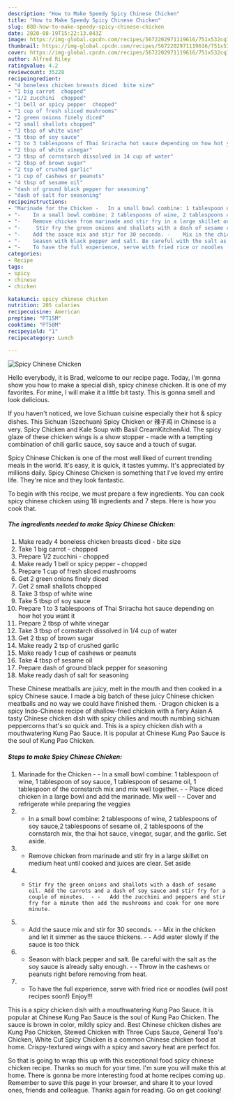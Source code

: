 ```yaml
---
description: "How to Make Speedy Spicy Chinese Chicken"
title: "How to Make Speedy Spicy Chinese Chicken"
slug: 880-how-to-make-speedy-spicy-chinese-chicken
date: 2020-08-19T15:22:13.043Z
image: https://img-global.cpcdn.com/recipes/5672202971119616/751x532cq70/spicy-chinese-chicken-recipe-main-photo.jpg
thumbnail: https://img-global.cpcdn.com/recipes/5672202971119616/751x532cq70/spicy-chinese-chicken-recipe-main-photo.jpg
cover: https://img-global.cpcdn.com/recipes/5672202971119616/751x532cq70/spicy-chinese-chicken-recipe-main-photo.jpg
author: Alfred Riley
ratingvalue: 4.2
reviewcount: 35228
recipeingredient:
- "4 boneless chicken breasts diced  bite size"
- "1 big carrot  chopped"
- "1/2 zucchini  chopped"
- "1 bell or spicy pepper  chopped"
- "1 cup of fresh sliced mushrooms"
- "2 green onions finely diced"
- "2 small shallots chopped"
- "3 tbsp of white wine"
- "5 tbsp of soy sauce"
- "1 to 3 tablespoons of Thai Sriracha hot sauce depending on how hot you want it"
- "2 tbsp of white vinegar"
- "3 tbsp of cornstarch dissolved in 14 cup of water"
- "2 tbsp of brown sugar"
- "2 tsp of crushed garlic"
- "1 cup of cashews or peanuts"
- "4 tbsp of sesame oil"
- "dash of ground black pepper for seasoning"
- "dash of salt for seasoning"
recipeinstructions:
- "Marinade for the Chicken -	In a small bowl combine: 1 tablespoon of wine, 1 tablespoon of soy sauce, 1 tablespoon of sesame oil, 1 tablespoon of the cornstarch mix and mix well together.  -	Place diced chicken in a large bowl and add the marinade. Mix well  -	Cover and refrigerate while preparing the veggies"
- "-	In a small bowl combine: 2 tablespoons of wine, 2 tablespoons of soy sauce,2 tablespoons of sesame oil, 2 tablespoons of the cornstarch mix, the thai hot sauce, vinegar, sugar, and the garlic. Set aside."
- "-	Remove chicken from marinade and stir fry in a large skillet on medium heat until cooked and juices are clear. Set aside"
- "-	 Stir fry the green onions and shallots with a dash of sesame oil. Add the carrots and a dash of soy sauce and stir fry for a couple of minutes.  -	Add the zucchini and peppers and stir fry for a minute then add the mushrooms and cook for one more minute."
- "-	Add the sauce mix and stir for 30 seconds. -	Mix in the chicken and let it simmer as the sauce thickens.  -	Add water slowly if the sauce is too thick"
- "-	Season with black pepper and salt. Be careful with the salt as the soy sauce is already salty enough.  -	Throw in the cashews or peanuts right before removing from heat."
- "-	To have the full experience, serve with fried rice or noodles (will post recipes soon!) Enjoy!!!"
categories:
- Recipe
tags:
- spicy
- chinese
- chicken

katakunci: spicy chinese chicken 
nutrition: 205 calories
recipecuisine: American
preptime: "PT15M"
cooktime: "PT50M"
recipeyield: "1"
recipecategory: Lunch

---
```



![Spicy Chinese Chicken](https://img-global.cpcdn.com/recipes/5672202971119616/751x532cq70/spicy-chinese-chicken-recipe-main-photo.jpg)

Hello everybody, it is Brad, welcome to our recipe page. Today, I'm gonna show you how to make a special dish, spicy chinese chicken. It is one of my favorites. For mine, I will make it a little bit tasty. This is gonna smell and look delicious.

If you haven&#39;t noticed, we love Sichuan cuisine especially their hot &amp; spicy dishes. This Sichuan (Szechuan) Spicy Chicken or 辣子鸡 in Chinese is a very. Spicy Chicken and Kale Soup with Basil CreamKitchenAid. The spicy glaze of these chicken wings is a show stopper - made with a tempting combination of chili garlic sauce, soy sauce and a touch of sugar.

Spicy Chinese Chicken is one of the most well liked of current trending meals in the world. It's easy, it is quick, it tastes yummy. It's appreciated by millions daily. Spicy Chinese Chicken is something that I've loved my entire life. They're nice and they look fantastic.


To begin with this recipe, we must prepare a few ingredients. You can cook spicy chinese chicken using 18 ingredients and 7 steps. Here is how you cook that.

<!--inarticleads1-->

##### The ingredients needed to make Spicy Chinese Chicken:

1. Make ready 4 boneless chicken breasts diced - bite size
1. Take 1 big carrot - chopped
1. Prepare 1/2 zucchini - chopped
1. Make ready 1 bell or spicy pepper - chopped
1. Prepare 1 cup of fresh sliced mushrooms
1. Get 2 green onions finely diced
1. Get 2 small shallots chopped
1. Take 3 tbsp of white wine
1. Take 5 tbsp of soy sauce
1. Prepare 1 to 3 tablespoons of Thai Sriracha hot sauce depending on how hot you want it
1. Prepare 2 tbsp of white vinegar
1. Take 3 tbsp of cornstarch dissolved in 1/4 cup of water
1. Get 2 tbsp of brown sugar
1. Make ready 2 tsp of crushed garlic
1. Make ready 1 cup of cashews or peanuts
1. Take 4 tbsp of sesame oil
1. Prepare dash of ground black pepper for seasoning
1. Make ready dash of salt for seasoning


These Chinese meatballs are juicy, melt in the mouth and then cooked in a spicy Chinese sauce. I made a big batch of these juicy Chinese chicken meatballs and no way we could have finished them. · Dragon chicken is a spicy Indo-Chinese recipe of shallow-fried chicken with a fiery Asian A tasty Chinese chicken dish with spicy chilies and mouth numbing sichuan peppercorns that&#39;s so quick and. This is a spicy chicken dish with a mouthwatering Kung Pao Sauce. It is popular at Chinese Kung Pao Sauce is the soul of Kung Pao Chicken. 

<!--inarticleads2-->

##### Steps to make Spicy Chinese Chicken:

1. Marinade for the Chicken - -	In a small bowl combine: 1 tablespoon of wine, 1 tablespoon of soy sauce, 1 tablespoon of sesame oil, 1 tablespoon of the cornstarch mix and mix well together.  - -	Place diced chicken in a large bowl and add the marinade. Mix well  - -	Cover and refrigerate while preparing the veggies
1. -	In a small bowl combine: 2 tablespoons of wine, 2 tablespoons of soy sauce,2 tablespoons of sesame oil, 2 tablespoons of the cornstarch mix, the thai hot sauce, vinegar, sugar, and the garlic. Set aside.
1. -	Remove chicken from marinade and stir fry in a large skillet on medium heat until cooked and juices are clear. Set aside
1. -	 Stir fry the green onions and shallots with a dash of sesame oil. Add the carrots and a dash of soy sauce and stir fry for a couple of minutes.  - -	Add the zucchini and peppers and stir fry for a minute then add the mushrooms and cook for one more minute.
1. -	Add the sauce mix and stir for 30 seconds. - -	Mix in the chicken and let it simmer as the sauce thickens.  - -	Add water slowly if the sauce is too thick
1. -	Season with black pepper and salt. Be careful with the salt as the soy sauce is already salty enough.  - -	Throw in the cashews or peanuts right before removing from heat.
1. -	To have the full experience, serve with fried rice or noodles (will post recipes soon!) Enjoy!!!


This is a spicy chicken dish with a mouthwatering Kung Pao Sauce. It is popular at Chinese Kung Pao Sauce is the soul of Kung Pao Chicken. The sauce is brown in color, mildly spicy and. Best Chinese chicken dishes are Kung Pao Chicken, Stewed Chicken with Three Cups Sauce, General Tso&#39;s Chicken, White Cut Spicy Chicken is a common Chinese chicken food at home. Crispy-textured wings with a spicy and savory heat are perfect for. 

So that is going to wrap this up with this exceptional food spicy chinese chicken recipe. Thanks so much for your time. I'm sure you will make this at home. There is gonna be more interesting food at home recipes coming up. Remember to save this page in your browser, and share it to your loved ones, friends and colleague. Thanks again for reading. Go on get cooking!
